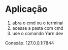 # Aplicação
1. abra o cmd ou o terminal
1. acesse a pasta com cmd
1. use o comando Yarn dev

Conexão:
127.0.0.1:7844

